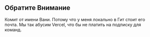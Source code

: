 <h2>Обратите Внимание</h2>
Комит от имени Вани. Потому что у меня локально в Гит стоит его почта.
Мы так абусим Vercel, что бы не платить на подписку для команд.
